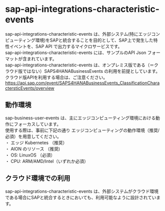 # sap-api-integrations-characteristic-events     
sap-api-integrations-characteristic-events は、外部システム(特にエッジコンピューティング環境)をSAPと統合することを目的として、SAP上で発生した特性イベントを、SAP API で出力するマイクロサービスです。  
sap-api-integrations-characteristic-events には、サンプルのAPI Json フォーマットが含まれています。  
sap-api-integrations-characteristic-events は、オンプレミス版である（＝クラウド版ではない）SAPS4HANABusinessEvents の利用を前提としています。クラウド版APIを利用する場合は、ご注意ください。    
https://api.sap.com/event/SAPS4HANABusinessEvents_ClassificationCharactersticEvents/overview 

## 動作環境  
sap-business-user-events は、主にエッジコンピューティング環境における動作にフォーカスしています。  
使用する際は、事前に下記の通り エッジコンピューティングの動作環境（推奨/必須）を用意してください。  
・ エッジ Kubernetes （推奨）  
・ AION のリソース （推奨)  
・ OS: LinuxOS （必須）  
・ CPU: ARM/AMD/Intel（いずれか必須）  

## クラウド環境での利用  
sap-api-integrations-characteristic-events は、外部システムがクラウド環境である場合にSAPと統合するときにおいても、利用可能なように設計されています。  